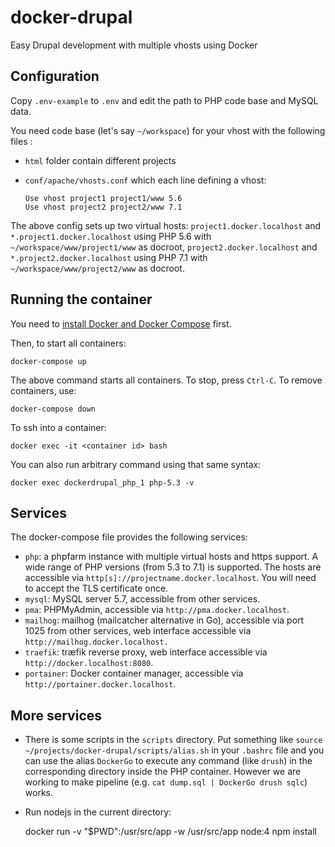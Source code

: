 # docker-drupal
Easy Drupal development with multiple vhosts using Docker

Configuration
-------------

Copy `.env-example` to `.env` and edit the path to PHP code base and MySQL data.

You need code base (let's say `~/workspace`) for your vhost with the
following files :

* `html` folder contain different projects

* `conf/apache/vhosts.conf` which each line defining a vhost:

      Use vhost project1 project1/www 5.6
      Use vhost project2 project2/www 7.1

The above config sets up two virtual hosts: `project1.docker.localhost` and
`*.project1.docker.localhost` using PHP 5.6 with `~/workspace/www/project1/www` as
docroot, `project2.docker.localhost` and `*.project2.docker.localhost` using PHP 7.1 with
`~/workspace/www/project2/www` as docroot.

Running the container
---------------------

You need to [install Docker and Docker Compose](https://docs.docker.com/compose/install/) first.

Then, to start all containers:

    docker-compose up

The above command starts all containers. To stop, press `Ctrl-C`. To remove
containers, use:

    docker-compose down

To ssh into a container:

    docker exec -it <container id> bash

You can also run arbitrary command using that same syntax:

    docker exec dockerdrupal_php_1 php-5.3 -v

Services
--------

The docker-compose file provides the following services:

* `php`: a phpfarm instance with multiple virtual hosts and https support. A wide
range of PHP versions (from 5.3 to 7.1) is supported. The hosts are accessible
via `http[s]://projectname.docker.localhost`. You will need to accept the TLS
certificate once.
* `mysql`: MySQL server 5.7, accessible from other services.
* `pma`: PHPMyAdmin, accessible via `http://pma.docker.localhost`.
* `mailhog`: mailhog (mailcatcher alternative in Go), accessible via port 1025
from other services, web interface accessible via
`http://mailhog.docker.localhost.`
* `traefik`: træfik reverse proxy, web interface accessible via
`http://docker.localhost:8080`.
* `portainer`: Docker container manager, accessible via
`http://portainer.docker.localhost`.

More services
-------------

* There is some scripts in the `scripts` directory. Put something like
`source ~/projects/docker-drupal/scripts/alias.sh` in your `.bashrc` file and
you can use the alias `DockerGo` to execute any command (like `drush`) in the
corresponding directory inside the PHP container. However we are working to
make pipeline (e.g. `cat dump.sql | DockerGo drush sqlc`) works.

* Run nodejs in the current directory:

    docker run -v "$PWD":/usr/src/app -w /usr/src/app node:4 npm install
